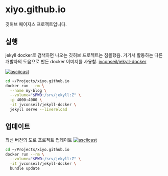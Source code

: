 # xiyo.github.io

깃허브 페이지스 프로젝트입니다.

## 실행
jekyll docker로 검색하면 나오는 깃허브 프로젝트는 침몰했음.
거기서 활동하는 다른 개발자의 도움으로 만든 docker 이미지를 사용함.
[jvconseil/jekyll-docker](https://hub.docker.com/r/jvconseil/jekyll-docker)

[![asciicast](https://asciinema.xiyo.dev/a/11.svg)](https://asciinema.xiyo.dev/a/11)
```sh
cd ~/Projects/xiyo.github.io
docker run --rm \
  --name my-blog \
  --volume="$PWD:/srv/jekyll:Z" \
  -p 4000:4000 \
  -it jvconseil/jekyll-docker \
  jekyll serve --livereload
```

## 업데이트
최신 버전의 도로 프로젝트 업데이트
[![asciicast](https://asciinema.xiyo.dev/a/10.svg)](https://asciinema.xiyo.dev/a/10)
```sh
cd ~/Projects/xiyo.github.io
docker run --rm \
  --volume="$PWD:/srv/jekyll:Z" \
  -it jvconseil/jekyll-docker \
  bundle update
```